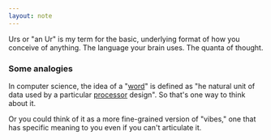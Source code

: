 ```yaml
---
layout: note
---
```


Urs or "an Ur" is my term for the basic, underlying format of how you conceive of anything. The language your brain uses. The quanta of thought.

### Some analogies

In computer science, the idea of a "[word](<https://en.wikipedia.org/wiki/Word_(computer_architecture)>)" is defined as "he natural unit of data used by a particular [processor](https://en.wikipedia.org/wiki/Central_processing_unit "Central processing unit") design". So that's one way to think about it.

Or you could think of it as a more fine-grained version of "vibes," one that has specific meaning to you even if you can't articulate it.